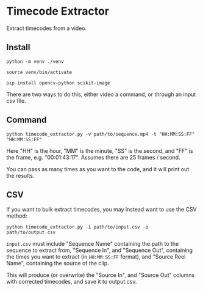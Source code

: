 # Timecode Extractor

Extract timecodes from a video.

## Install

```
python -m venv ./venv

source venv/bin/activate

pip install opencv-python scikit-image
```

There are two ways to do this, either video a command, or through an input csv file.

## Command

```
python timecode_extractor.py -v path/to/sequence.mp4 -t "HH:MM:SS:FF" "HH:MM:SS:FF"
```

Here "HH" is the hour, "MM" is the minute, "SS" is the second, and "FF" is the frame, e.g. "00:01:43:17". Assumes there are 25 frames / second.

You can pass as many times as you want to the code, and it will print out the results.

## CSV

If you want to bulk extract timecodes, you may instead want to use the CSV method:
```
python timecode_extractor.py -i path/to/input.csv -o path/to/output.csv
```

`input.csv` must include "Sequence Name" containing the path to the sequence to extract from, "Sequence In", and "Sequence Out", containing the times you want to extract (in `HH:MM:SS:FF` format), and "Source Reel Name", containing the source of the clip.

This will produce (or overwrite) the "Source In", and "Source Out" columns with corrected timecodes, and save it to output.csv.
